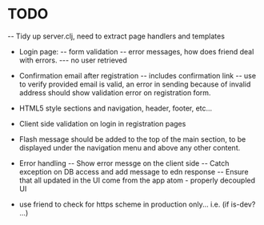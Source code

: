# TODO

-- Tidy up server.clj, need to extract page handlers and templates

- Login page: 
-- form validation
-- error messages, how does friend deal with errors.
--- no user retrieved

- Confirmation email after registration 
-- includes confirmation link 
-- use to verify provided email is valid, an error in sending because of invalid address should show validation error on registration form.

- HTML5 style sections and navigation, header, footer, etc...
- Client side validation on login in registration pages
- Flash message should be added to the top of the main section, to be displayed under the navigation menu and above any other content.

- Error handling
-- Show error messge on the client side
-- Catch exception on DB access and add message to edn response
-- Ensure that all updated in the UI come from the app atom - properly decoupled UI

- use friend to check for https scheme in production only... i.e. (if is-dev? ...)
